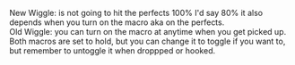 New Wiggle: is not going to hit the perfects 100% I'd say 80% it also depends when you turn on the macro aka on the perfects.  
Old Wiggle: you can turn on the macro at anytime when you get picked up.  
Both macros are set to hold, but you can change it to toggle if you want to, but remember to untoggle it when droppped or hooked.
